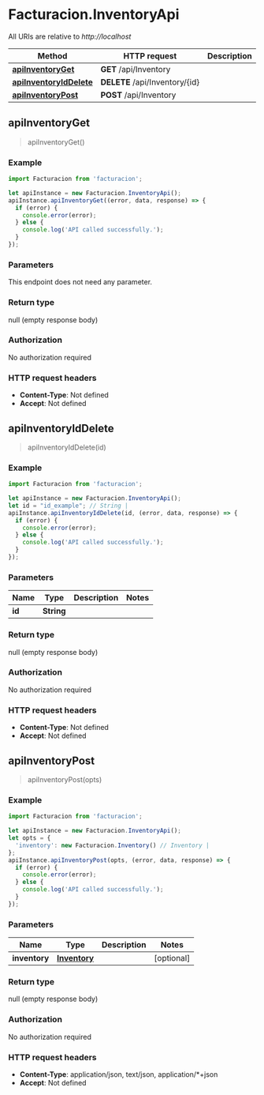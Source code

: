 # Facturacion.InventoryApi

All URIs are relative to *http://localhost*

Method | HTTP request | Description
------------- | ------------- | -------------
[**apiInventoryGet**](InventoryApi.md#apiInventoryGet) | **GET** /api/Inventory | 
[**apiInventoryIdDelete**](InventoryApi.md#apiInventoryIdDelete) | **DELETE** /api/Inventory/{id} | 
[**apiInventoryPost**](InventoryApi.md#apiInventoryPost) | **POST** /api/Inventory | 



## apiInventoryGet

> apiInventoryGet()



### Example

```javascript
import Facturacion from 'facturacion';

let apiInstance = new Facturacion.InventoryApi();
apiInstance.apiInventoryGet((error, data, response) => {
  if (error) {
    console.error(error);
  } else {
    console.log('API called successfully.');
  }
});
```

### Parameters

This endpoint does not need any parameter.

### Return type

null (empty response body)

### Authorization

No authorization required

### HTTP request headers

- **Content-Type**: Not defined
- **Accept**: Not defined


## apiInventoryIdDelete

> apiInventoryIdDelete(id)



### Example

```javascript
import Facturacion from 'facturacion';

let apiInstance = new Facturacion.InventoryApi();
let id = "id_example"; // String | 
apiInstance.apiInventoryIdDelete(id, (error, data, response) => {
  if (error) {
    console.error(error);
  } else {
    console.log('API called successfully.');
  }
});
```

### Parameters


Name | Type | Description  | Notes
------------- | ------------- | ------------- | -------------
 **id** | **String**|  | 

### Return type

null (empty response body)

### Authorization

No authorization required

### HTTP request headers

- **Content-Type**: Not defined
- **Accept**: Not defined


## apiInventoryPost

> apiInventoryPost(opts)



### Example

```javascript
import Facturacion from 'facturacion';

let apiInstance = new Facturacion.InventoryApi();
let opts = {
  'inventory': new Facturacion.Inventory() // Inventory | 
};
apiInstance.apiInventoryPost(opts, (error, data, response) => {
  if (error) {
    console.error(error);
  } else {
    console.log('API called successfully.');
  }
});
```

### Parameters


Name | Type | Description  | Notes
------------- | ------------- | ------------- | -------------
 **inventory** | [**Inventory**](Inventory.md)|  | [optional] 

### Return type

null (empty response body)

### Authorization

No authorization required

### HTTP request headers

- **Content-Type**: application/json, text/json, application/*+json
- **Accept**: Not defined

